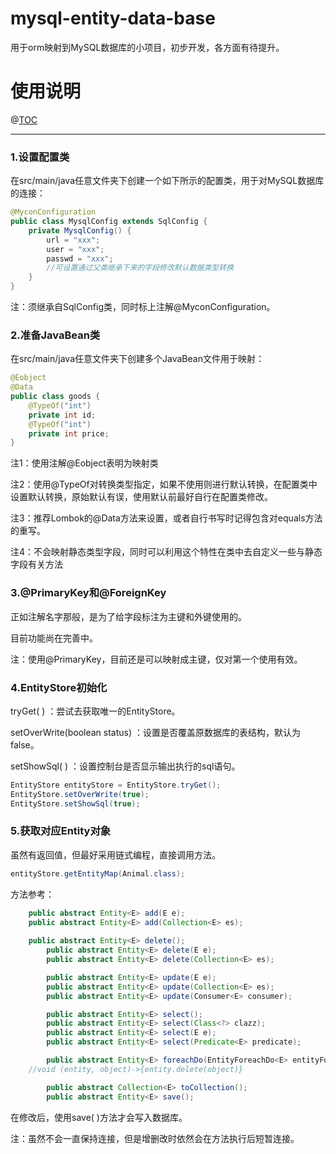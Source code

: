 # mysql-entity-data-base
用于orm映射到MySQL数据库的小项目，初步开发，各方面有待提升。
# 使用说明

@[TOC](目录)

------



### 1.设置配置类

在src/main/java任意文件夹下创建一个如下所示的配置类，用于对MySQL数据库的连接：

```java
@MyconConfiguration
public class MysqlConfig extends SqlConfig {
    private MysqlConfig() {
        url = "xxx";
        user = "xxx";
        passwd = "xxx";
        //可设置通过父类继承下来的字段修改默认数据类型转换
    }
}
```

注：须继承自SqlConfig类，同时标上注解@MyconConfiguration。

### 2.准备JavaBean类

在src/main/java任意文件夹下创建多个JavaBean文件用于映射：

```java
@Eobject
@Data
public class goods {
    @TypeOf("int")
    private int id;
    @TypeOf("int")
    private int price;
}
```

注1：使用注解@Eobject表明为映射类

注2：使用@TypeOf对转换类型指定，如果不使用则进行默认转换，在配置类中设置默认转换，原始默认有误，使用默认前最好自行在配置类修改。

注3：推荐Lombok的@Data方法来设置，或者自行书写时记得包含对equals方法的重写。

注4：不会映射静态类型字段，同时可以利用这个特性在类中去自定义一些与静态字段有关方法

### 3.@PrimaryKey和@ForeignKey

正如注解名字那般，是为了给字段标注为主键和外键使用的。

目前功能尚在完善中。

注：使用@PrimaryKey，目前还是可以映射成主键，仅对第一个使用有效。

### 4.EntityStore初始化

tryGet(	)	：尝试去获取唯一的EntityStore。

setOverWrite(boolean	status)	：设置是否覆盖原数据库的表结构，默认为false。

setShowSql(	)	：设置控制台是否显示输出执行的sql语句。

```java
EntityStore entityStore = EntityStore.tryGet();
EntityStore.setOverWrite(true);
EntityStore.setShowSql(true);
```

### 5.获取对应Entity对象

虽然有返回值，但最好采用链式编程，直接调用方法。

```java
entityStore.getEntityMap(Animal.class);
```

方法参考：

```java
	public abstract Entity<E> add(E e);
	public abstract Entity<E> add(Collection<E> es);
	
	public abstract Entity<E> delete();
    	public abstract Entity<E> delete(E e);
    	public abstract Entity<E> delete(Collection<E> es);

    	public abstract Entity<E> update(E e);
    	public abstract Entity<E> update(Collection<E> es);
    	public abstract Entity<E> update(Consumer<E> consumer);

    	public abstract Entity<E> select();
    	public abstract Entity<E> select(Class<?> clazz);
    	public abstract Entity<E> select(E e);
    	public abstract Entity<E> select(Predicate<E> predicate);

    	public abstract Entity<E> foreachDo(EntityForeachDo<E> entityForeachDo);
	//void (entity, object)->{entity.delete(object)}

    	public abstract Collection<E> toCollection();
    	public abstract Entity<E> save();
```

在修改后，使用save(	)方法才会写入数据库。

注：虽然不会一直保持连接，但是增删改时依然会在方法执行后短暂连接。
